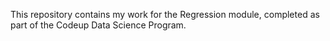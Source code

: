 This repository contains my work for the Regression module, completed as part of the Codeup Data Science Program.